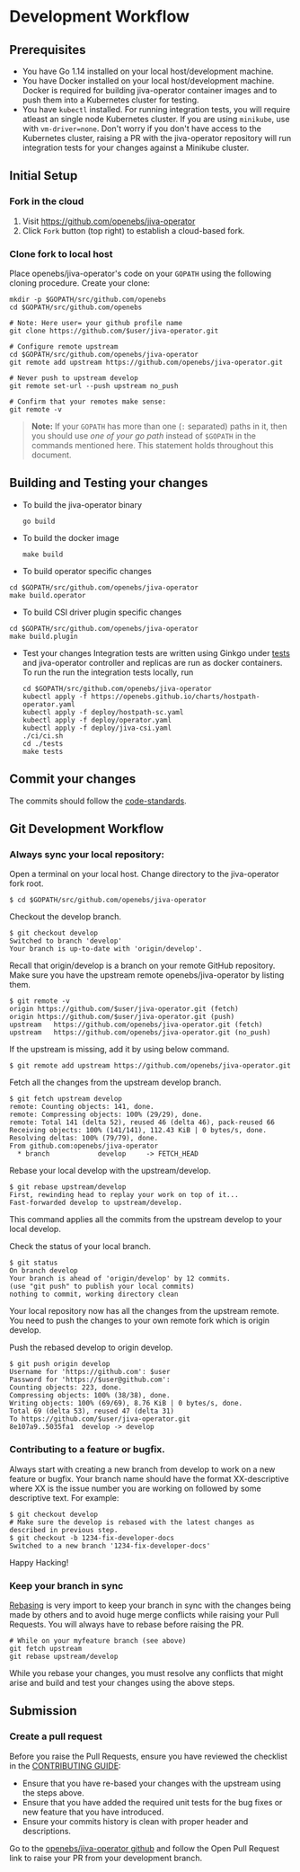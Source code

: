 # Development Workflow

## Prerequisites

* You have Go 1.14 installed on your local host/development machine.
* You have Docker installed on your local host/development machine. Docker is required for building jiva-operator container images and to push them into a Kubernetes cluster for testing.
* You have `kubectl` installed. For running integration tests, you will require atleast an single node Kubernetes cluster. If you are using `minikube`, use with `vm-driver=none`. Don't worry if you don't have access to the Kubernetes cluster, raising a PR with the jiva-operator repository will run integration tests for your changes against a Minikube cluster.

## Initial Setup

### Fork in the cloud

1. Visit https://github.com/openebs/jiva-operator
2. Click `Fork` button (top right) to establish a cloud-based fork.

### Clone fork to local host

Place openebs/jiva-operator's code on your `GOPATH` using the following cloning procedure.
Create your clone:

```
mkdir -p $GOPATH/src/github.com/openebs
cd $GOPATH/src/github.com/openebs

# Note: Here user= your github profile name
git clone https://github.com/$user/jiva-operator.git

# Configure remote upstream
cd $GOPATH/src/github.com/openebs/jiva-operator
git remote add upstream https://github.com/openebs/jiva-operator.git

# Never push to upstream develop
git remote set-url --push upstream no_push

# Confirm that your remotes make sense:
git remote -v
```
> **Note:** If your `GOPATH` has more than one (`:` separated) paths in it, then you should use *one of your go path* instead of `$GOPATH` in the commands mentioned here. This statement holds throughout this document.

## Building and Testing your changes

* To build the jiva-operator binary
  ```
  go build
  ```

* To build the docker image
  ```
  make build
  ```

* To build operator specific changes
 ```
 cd $GOPATH/src/github.com/openebs/jiva-operator
 make build.operator
 ```

* To build CSI driver plugin specific changes
 ```
 cd $GOPATH/src/github.com/openebs/jiva-operator
 make build.plugin
 ```

* Test your changes
  Integration tests are written using Ginkgo under [tests](./tests/) and jiva-operator controller and replicas are run as docker containers.
  To run the run the integration tests locally, run
  ```
  cd $GOPATH/src/github.com/openebs/jiva-operator
  kubectl apply -f https://openebs.github.io/charts/hostpath-operator.yaml
  kubectl apply -f deploy/hostpath-sc.yaml
  kubectl apply -f deploy/operator.yaml
  kubectl apply -f deploy/jiva-csi.yaml
  ./ci/ci.sh
  cd ./tests
  make tests
  ```

## Commit your changes

The commits should follow the [code-standards](code-standard.md).

## Git Development Workflow

### Always sync your local repository:
Open a terminal on your local host. Change directory to the jiva-operator fork root.

```
$ cd $GOPATH/src/github.com/openebs/jiva-operator
```

Checkout the develop branch.

```
$ git checkout develop
Switched to branch 'develop'
Your branch is up-to-date with 'origin/develop'.
```

Recall that origin/develop is a branch on your remote GitHub repository.
Make sure you have the upstream remote openebs/jiva-operator by listing them.

 ```
 $ git remote -v
 origin	https://github.com/$user/jiva-operator.git (fetch)
 origin	https://github.com/$user/jiva-operator.git (push)
 upstream	https://github.com/openebs/jiva-operator.git (fetch)
 upstream	https://github.com/openebs/jiva-operator.git (no_push)
 ```

 If the upstream is missing, add it by using below command.

 ```
 $ git remote add upstream https://github.com/openebs/jiva-operator.git
 ```
 Fetch all the changes from the upstream develop branch.

 ```
 $ git fetch upstream develop
 remote: Counting objects: 141, done.
 remote: Compressing objects: 100% (29/29), done.
 remote: Total 141 (delta 52), reused 46 (delta 46), pack-reused 66
 Receiving objects: 100% (141/141), 112.43 KiB | 0 bytes/s, done.
 Resolving deltas: 100% (79/79), done.
 From github.com:openebs/jiva-operator
   * branch            develop     -> FETCH_HEAD
 ```

 Rebase your local develop with the upstream/develop.

 ```
 $ git rebase upstream/develop
 First, rewinding head to replay your work on top of it...
 Fast-forwarded develop to upstream/develop.
 ```
 This command applies all the commits from the upstream develop to your local develop.

 Check the status of your local branch.

 ```
 $ git status
 On branch develop
 Your branch is ahead of 'origin/develop' by 12 commits.
 (use "git push" to publish your local commits)
 nothing to commit, working directory clean
 ```
 Your local repository now has all the changes from the upstream remote. You need to push the changes to your own remote fork which is origin develop.

 Push the rebased develop to origin develop.

 ```
 $ git push origin develop
 Username for 'https://github.com': $user
 Password for 'https://$user@github.com':
 Counting objects: 223, done.
 Compressing objects: 100% (38/38), done.
 Writing objects: 100% (69/69), 8.76 KiB | 0 bytes/s, done.
 Total 69 (delta 53), reused 47 (delta 31)
 To https://github.com/$user/jiva-operator.git
 8e107a9..5035fa1  develop -> develop
 ```

### Contributing to a feature or bugfix.

Always start with creating a new branch from develop to work on a new feature or bugfix. Your branch name should have the format XX-descriptive where XX is the issue number you are working on followed by some descriptive text. For example:

 ```
 $ git checkout develop
 # Make sure the develop is rebased with the latest changes as described in previous step.
 $ git checkout -b 1234-fix-developer-docs
 Switched to a new branch '1234-fix-developer-docs'
 ```
Happy Hacking!

### Keep your branch in sync

[Rebasing](https://git-scm.com/docs/git-rebase) is very import to keep your branch in sync with the changes being made by others and to avoid huge merge conflicts while raising your Pull Requests. You will always have to rebase before raising the PR.

```
# While on your myfeature branch (see above)
git fetch upstream
git rebase upstream/develop
```

While you rebase your changes, you must resolve any conflicts that might arise and build and test your changes using the above steps.

## Submission

### Create a pull request

Before you raise the Pull Requests, ensure you have reviewed the checklist in the [CONTRIBUTING GUIDE](../CONTRIBUTING.md):
- Ensure that you have re-based your changes with the upstream using the steps above.
- Ensure that you have added the required unit tests for the bug fixes or new feature that you have introduced.
- Ensure your commits history is clean with proper header and descriptions.

Go to the [openebs/jiva-operator github](https://github.com/openebs/jiva-operator) and follow the Open Pull Request link to raise your PR from your development branch.

